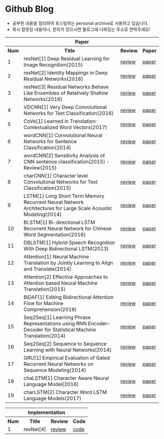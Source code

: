# Github Blog
- 공부한 내용을 정리하여 포스팅하는 personal archive로 사용하고 있습니다.
- 혹시 잘못된 내용이나, 문의가 있으시면 블로그에 나와있는 주소로 연락주세요!

<table>
  <tr>
      <th colspan="4">Paper</th>
  </tr>
  <tr>
    <th>Num</th>
    <th>Title</th>
    <th>Review</th> 
    <th>Paper</th>
  </tr>

  <tr>
    <td>1</td>
    <td>resNet[1] Deep Residual Learning for Image Recognition(2015)</td>
    <td><a href="https://hwkim94.github.io/deeplearning/cnn/resnet/paperreview/2018/02/10/resNet1.html">review</a></td>
    <td><a href="https://arxiv.org/abs/1512.03385">paper</a></td>
  </tr>

  <tr>
    <td>2</td>
    <td>resNet[2] Identity Mappings in Deep Residual Networks(2016)</td>
    <td><a href="https://hwkim94.github.io/deeplearning/cnn/resnet/paperreview/2018/02/11/resNet2.html">review</a></td>
    <td><a href="https://arxiv.org/abs/1603.05027">paper</a></td>
  </tr>

  <tr>
    <td>3</td>
    <td>resNet[3] Residual Networks Behave Like Ensembles of Relatively Shallow Networks(2016)</td>
    <td><a href="https://hwkim94.github.io/deeplearning/cnn/resnet/paperreview/2018/02/11/resNet3.html">review</a></td>
    <td><a href="https://arxiv.org/abs/1605.06431">paper</a></td>
  </tr>

  <tr>
    <td>4</td>
    <td>VDCNN[1] Very Deep Convolutional Networks for Text Classification(2016) </td>
    <td><a href="https://hwkim94.github.io/deeplearning/cnn/nlp/paperreview/2018/02/17/VDCNN1.html">review</a></td>
    <td><a href="https://arxiv.org/abs/1606.01781">paper</a></td>
  </tr>

  <tr>
    <td>5</td>
    <td>CoVe[1] Learned in Translation: Contextualized Word Vectors(2017)</td>
    <td><a href="https://hwkim94.github.io/deeplearning/rnn/nlp/paperreview/2018/02/17/CoVe1.html">review</a></td>
    <td><a href="https://arxiv.org/abs/1708.001075">paper</a></td>
  </tr>

  <tr>
    <td>6</td>
    <td>wordCNN[1] Convolutional Neural Networks for Sentence Classification(2014)</td>
    <td><a href="https://hwkim94.github.io/deeplearning/cnn/nlp/paperreview/2018/02/19/wordCNN1.html">review</a></td>
    <td><a href="https://arxiv.org/abs/1408.5882">paper</a></td>
  </tr>

  <tr>
    <td>7</td>
    <td>wordCNN[2] Sensitivity Analysis of CNN sentence classification(2015) - Review(2015)</td>
    <td><a href="https://hwkim94.github.io/deeplearning/cnn/nlp/paperreview/2018/02/19/wordCNN2.html">review</a></td>
    <td><a href="https://arxiv.org/abs/1510.03820">paper</a></td>
  </tr>

  <tr>
    <td>8</td>
    <td>charCNN[1] Character level Convolutional Networks for Text Classification(2015)</td>
    <td><a href="https://hwkim94.github.io/deeplearning/cnn/nlp/paperreview/2018/02/20/charCNN1.html">review</a></td>
    <td><a href="https://arxiv.org/abs/1509.01626">paper</a></td>
  </tr>

  <tr>
    <td>9</td>
    <td>LSTM[1] Long Short Term Memory Recurrent Neural Network Architectures for Large Scale Acoustic Modeling(2014)</td>
    <td><a href="https://hwkim94.github.io/deeplearning/rnn/lstm/nlp/paperreview/2018/02/21/LSTM1.html">review</a></td>
    <td><a href="http://www.isca-speech.org/archive/archive_papers/interspeech_2014/i14_0338.pdf">paper</a></td>
  </tr>
  
  <tr>
    <td>10</td>
    <td>BLSTM[1] Bi-directional LSTM Recurrent Neural Network for Chinese Word Segmentation(2016)</td>
    <td><a href="https://hwkim94.github.io/deeplearning/rnn/lstm/nlp/paperreview/2018/02/21/BLSTM1.html">review</a></td>
    <td><a href="https://arxiv.org/abs/1602.04874">paper</a></td>
  </tr>

  <tr>
    <td>11</td>
    <td>DBLSTM[1] Hybrid Speech Recognition With Deep Bidirectional LSTM(2013)</td>
    <td><a href="https://hwkim94.github.io/deeplearning/rnn/lstm/nlp/paperreview/2018/02/21/DBLSTM1.html">review</a></td>
    <td><a href="https://www.cs.toronto.edu/~graves/asru_2013.pdf">paper</a></td>
  </tr>

  <tr>
    <td>12</td>
    <td>Attention[1] Neural Machine Translation by Jointly Learning to Align and Translate(2014)</td>
    <td><a href="https://hwkim94.github.io/deeplearning/rnn/lstm/attention/nlp/paperreview/2018/02/23/attention1.html">review</a></td>
    <td><a href="https://arxiv.org/abs/1409.0473">paper</a></td>
  </tr>

  <tr>
    <td>13</td>
    <td>Attention[2] Effective Approaches to Attention based Neural Machine Translation(2015)</td>
    <td><a href="https://hwkim94.github.io/deeplearning/rnn/lstm/attention/nlp/paperreview/2018/02/23/attention2.html">review</a></td>
    <td><a href="http://aclweb.org/anthology/D15-1166">paper</a></td>
  </tr>

  <tr>
    <td>14</td>
    <td>BiDAF[1] Editing Bidirectional Attention Flow for Machine Comprehension(2016)</td>
    <td><a href="https://hwkim94.github.io/deeplearning/rnn/lstm/attention/nlp/paperreview/2018/02/23/BiDAF1.html">review</a></td>
    <td><a href="https://arxiv.org/abs/1611.01603">paper</a></td>
  </tr>
  
  <tr>
    <td>15</td>
    <td>Seq2Seq[1] Learning Phrase Representations using RNN Encoder–Decoder for Statistical Machine Translation(2014)</td>
    <td><a href="https://hwkim94.github.io/deeplearning/rnn/lstm/seq2seq/nlp/paperreview/2018/02/24/seq2seq1.html">review</a></td>
    <td><a href="https://arxiv.org/abs/1406.1078">paper</a></td>
  </tr>

  <tr>
    <td>16</td>
    <td>Seq2Seq[2] Sequence to Sequence Learning with Neural Networks(2014)</td>
    <td><a href="https://hwkim94.github.io/deeplearning/rnn/lstm/seq2seq/nlp/paperreview/2018/02/25/seq2seq2.html">review</a></td>
    <td><a href="https://arxiv.org/abs/1409.3215">paper</a></td>
  </tr>
  
  <tr>
    <td>17</td>
    <td>GRU[1] Empirical Evaluation of Gated Recurrent Neural Networks on Sequence Modeling(2014)</td>
    <td><a href="https://hwkim94.github.io/deeplearning/rnn/gru/paperreview/2018/02/27/GRU1.html">review</a></td>
    <td><a href="https://arxiv.org/abs/1412.3555">paper</a></td>
  </tr>
  
  <tr>
    <td>18</td>
    <td>chaLSTM[1] Character Aware Neural Language Model(2016)</td>
    <td><a href="https://hwkim94.github.io/deeplearning/rnn/lstm/charcnn/nlp/paperreview/2018/02/27/charLSTM1.html">review</a></td>
    <td><a href=https://arxiv.org/abs/1508.06615">paper</a></td>
  </tr>
  
  <tr>
    <td>19</td>
    <td>charLSTM[2] Character Word LSTM Language Models(2017)</td>
    <td><a href="https://hwkim94.github.io/deeplearning/rnn/lstm/charcnn/nlp/paperreview/2018/02/28/charLSTM2.html">review</a></td>
    <td><a href="https://arxiv.org/abs/1704.02813">paper</a></td>
  </tr>
  
</table>


<table>
  <tr>
      <th colspan="4">Implementation</th>
  </tr>
  <tr>
    <th>Num</th>
    <th>Title</th>
    <th>Review</th> 
    <th>Code</th>
  </tr>

  <tr>
    <td>1</td>
    <td>resNet[4]</td>
    <td><a href="https://hwkim94.github.io/deeplearning/cnn/resnet/implementation/tensorflow/2018/02/21/resNet4.html">review</a></td>
    <td><a href="https://github.com/hwkim94/hwkim94.github.io/tree/master/Implementation/resNet">code</a></td>
  </tr>
</table>
